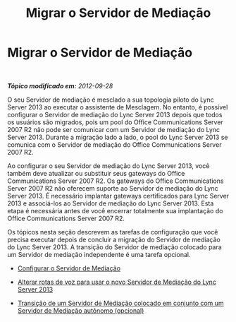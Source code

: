 ﻿---
title: Migrar o Servidor de Mediação
TOCTitle: Migrar o Servidor de Mediação
ms:assetid: b0b77121-2c8f-413e-b276-dbf1038361d3
ms:mtpsurl: https://technet.microsoft.com/pt-br/library/JJ205173(v=OCS.15)
ms:contentKeyID: 49307812
ms.date: 05/19/2016
mtps_version: v=OCS.15
ms.translationtype: HT
---

# Migrar o Servidor de Mediação

 

_**Tópico modificado em:** 2012-09-28_

O seu Servidor de mediação é mesclado a sua topologia piloto do Lync Server 2013 ao executar o assistente de Mesclagem. No entanto, é possível configurar o Servidor de mediação do Lync Server 2013 depois que todos os usuários são migrados, pois um pool do Office Communications Server 2007 R2 não pode ser comunicar com um Servidor de mediação do Lync Server 2013. Durante a migração lado a lado, o pool do Lync Server 2013 se comunica com o Servidor de mediação do Office Communications Server 2007 R2.

Ao configurar o seu Servidor de mediação do Lync Server 2013, você também deve atualizar ou substituir seus gateways do Office Communications Server 2007 R2. Os gateways do Office Communications Server 2007 R2 não oferecem suporte ao Servidor de mediação do Lync Server 2013. É necessário implantar gateways certificados para Lync Server 2013 e associá-los ao Servidor de mediação do Lync Server 2013. Esta etapa é necessária antes de você encerrar totalmente sua implantação do Office Communications Server 2007 R2.

Os tópicos nesta seção descrevem as tarefas de configuração que você precisa executar depois de concluir a migração do Servidor de mediação do Lync Server 2013. A transição do Servidor de mediação colocado para um Servidor de mediação independente é uma tarefa opcional.

  - [Configurar o Servidor de Mediação](configure-mediation-server.md)

  - [Alterar rotas de voz para usar o novo Servidor de Mediação do Lync Server 2013](change-voice-routes-to-use-the-new-lync-server-2013-mediation-server.md)

  - [Transição de um Servidor de Mediação colocado em conjunto com um Servidor de Mediação autônomo (opcional)](transition-a-collocated-mediation-server-to-a-stand-alone-mediation-server-optional.md)

